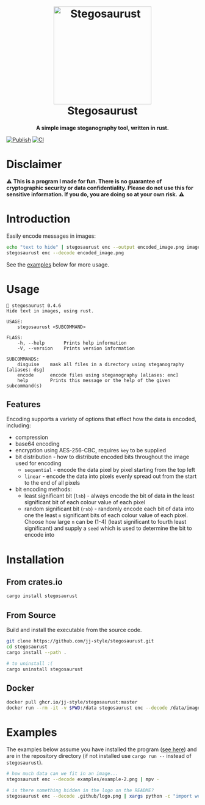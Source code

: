 <h1 align="center">
  <img src=".github/logo.png" alt="Stegosaurust" width="256" />
  <br />
  Stegosaurust
</h1>

<p align="center"><b>A simple image steganography tool, written in rust.</b></p>

[![Publish](https://github.com/jj-style/stegosaurust/actions/workflows/publish.yml/badge.svg?branch=v0.4.6)](https://github.com/jj-style/stegosaurust/actions/workflows/publish.yml)
[![CI](https://github.com/jj-style/stegosaurust/actions/workflows/ci.yml/badge.svg)](https://github.com/jj-style/stegosaurust/actions/workflows/ci.yml)

# Disclaimer
:warning: **This is a program I made for fun. There is no guarantee of cryptographic security or data confidentiality. Please do not use this for sensitive information. If you do, you are doing so at your own risk.** :warning:

# Introduction
Easily encode messages in images:
```bash
echo "text to hide" | stegosaurust enc --output encoded_image.png image.png
stegosaurust enc --decode encoded_image.png 
```
See the [examples](#examples) below for more usage. 

# Usage
```
🦕 stegosaurust 0.4.6
Hide text in images, using rust.

USAGE:
    stegosaurust <SUBCOMMAND>

FLAGS:
    -h, --help       Prints help information
    -V, --version    Prints version information

SUBCOMMANDS:
    disguise    mask all files in a directory using steganography [aliases: dsg]
    encode      encode files using steganography [aliases: enc]
    help        Prints this message or the help of the given subcommand(s)
```

## Features
Encoding supports a variety of options that effect how the data is encoded, including:
- compression
- base64 encoding
- encryption using AES-256-CBC, requires `key` to be supplied
- bit distribution - how to distribute encoded bits throughout the image used for encoding
  - `sequential` - encode the data pixel by pixel starting from the top left
  - `linear` - encode the data into pixels evenly spread out from the start to the end of all pixels
- bit encoding methods:
  - least significant bit (`lsb`) - always encode the bit of data in the least significant bit of each colour value of each pixel 
  - random significant bit (`rsb`) - randomly encode each bit of data into one the least `n` significant bits of each colour value of each pixel. Choose how large `n` can be (1-4) (least significant to fourth least significant) and supply a `seed` which is used to determine the bit to encode into

# Installation
## From crates.io
```bash
cargo install stegosaurust
```

## From Source
Build and install the executable from the source code.
```bash
git clone https://github.com/jj-style/stegosaurust.git
cd stegosaurust
cargo install --path .

# to uninstall :(
cargo uninstall stegosaurust
```

## Docker
```bash
docker pull ghcr.io/jj-style/stegosaurust:master
docker run --rm -it -v $PWD:/data stegosaurust enc --decode /data/image.png
```

# Examples
The examples below assume you have installed the program ([see here](#installation)) and are in the repository directory (if not installed use `cargo run --` instead of `stegosaurust`).

```bash
# how much data can we fit in an image...
stegosaurust enc --decode examples/example-2.png | mpv -

# is there something hidden in the logo on the README?
stegosaurust enc --decode .github/logo.png | xargs python -c "import webbrowser,sys; webbrowser.open(sys.argv[1])"
```

